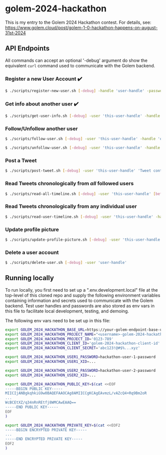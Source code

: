 # golem-2024-hackathon

This is my entry to the Golem 2024 Hackathon contest.
For details, see: https://www.golem.cloud/post/golem-1-0-hackathon-happens-on-august-31st-2024

## API Endpoints

All commands can accept an optional '-debug' argument do show the equivalent
`curl` command used to communicate with the Golem backend.

### Register a new User Account :heavy_check_mark:

```bash
$ ./scripts/register-new-user.sh [-debug] -handle 'user-handle' -password 'password'
```

### Get info about another user :heavy_check_mark:

```bash
$ ./scripts/get-user-info.sh [-debug] -user 'this-user-handle' -handle 'other-user-handle'
```

### Follow/Unfollow another user

```bash
$ ./scripts/follow-user.sh [-debug] -user 'this-user-handle' -handle 'other-user-handle'
```

```bash
$ ./scripts/unfollow-user.sh [-debug] -user 'this-user-handle' -handle 'other-user-handle'
```

### Post a Tweet

```bash
$ ./scripts/post-tweet.sh [-debug] -user 'this-user-handle' 'Tweet contents'
```

### Read Tweets chronologically from _all_ followed users

```bash
$ ./scripts/read-all-timeline.sh [-debug] -user 'this-user-handle' [before-timestamp]
```

### Read Tweets chronologically from any individual user

```bash
$ ./scripts/read-user-timeline.sh [-debug] -user 'this-user-handle' -handle 'other-user-handle' [before-timestamp]
```

### Update profile picture

```bash
$ ./scripts/update-profile-picture.sh [-debug] -user 'this-user-handle' -filename picture.jpg
```

### Delete a user account

```bash
$ ./scripts/delete-user.sh [-debug] -user 'user-handle'
```

## Running locally

To run locally, you first need to set up a ".env.development.local" file
at the top-level of this cloned repo and supply the following environment
variables containing information and secrets used to communicate with the
Golem backend. Test user handles and passwords are also stored as env vars
in this file to facilitate local development, testing, and demoing.

The following env vars need to be set up in this file:

```bash
export GOLEM_2024_HACKATHON_BASE_URL=https://your-golem-endpoint-base-url
export GOLEM_2024_HACKATHON_PROJECT_NAME="<username>-golem-2024-hackathon"
export GOLEM_2024_HACKATHON_PROJECT_ID='0123-789'
export GOLEM_2024_HACKATHON_CLIENT_ID='golem-2024-hackathon-client-id'
export GOLEM_2024_HACKATHON_CLIENT_SECRET='abc123!@#$%...xyz'

export GOLEM_2024_HACKATHON_USER1_PASSWORD=hackathon-user-1-password
export GOLEM_2024_HACKATHON_USER1_XID=...

export GOLEM_2024_HACKATHON_USER2_PASSWORD=hackathon-user-2-password
export GOLEM_2024_HACKATHON_USER2_XID=...

export GOLEM_2024_HACKATHON_PUBLIC_KEY=$(cat <<EOF
-----BEGIN PUBLIC KEY-----
MIICIjANBgkqhkiG9w0BAQEFAAOCAg8AMIICCgKCAgEAvmzL/vAZcQ4+Rq9Bm2oR
...
WcBCEtXZ/q34nRnREtfj8WMCAwEAAQ==
-----END PUBLIC KEY-----
EOF
)

export GOLEM_2024_HACKATHON_PRIVATE_KEY=$(cat <<EOF2
-----BEGIN ENCRYPTED PRIVATE KEY-----
...
-----END ENCRYPTED PRIVATE KEY-----
EOF2
)
```
